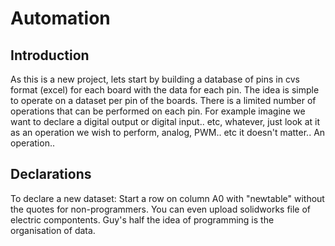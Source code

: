 Automation
==========

Introduction
------------

As this is a new project, lets start by building a database of pins in cvs format (excel) for each board with the data for 
each pin. The idea is simple to operate on a dataset per pin of the boards. There is a limited number of operations that can 
be performed on each pin. For example imagine we want to declare a digital output or digital input.. etc, whatever, just look 
at it as an operation we wish to perform, analog, PWM.. etc it doesn't matter.. An operation..

Declarations
------------

To declare a new dataset:
Start a row on column A0 with "newtable" without the quotes for non-programmers. You can even upload solidworks file of 
electric compontents. Guy's half the idea of programming is the organisation of data.
